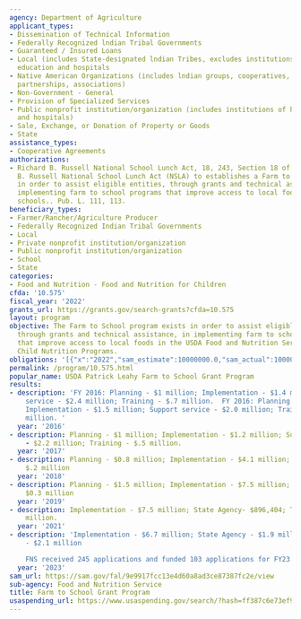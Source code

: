 ```yaml
---
agency: Department of Agriculture
applicant_types:
- Dissemination of Technical Information
- Federally Recognized lndian Tribal Governments
- Guaranteed / Insured Loans
- Local (includes State-designated lndian Tribes, excludes institutions of higher
  education and hospitals
- Native American Organizations (includes lndian groups, cooperatives, corporations,
  partnerships, associations)
- Non-Government - General
- Provision of Specialized Services
- Public nonprofit institution/organization (includes institutions of higher education
  and hospitals)
- Sale, Exchange, or Donation of Property or Goods
- State
assistance_types:
- Cooperative Agreements
authorizations:
- Richard B. Russell National School Lunch Act, 18, 243, Section 18 of the Richard
  B. Russell National School Lunch Act (NSLA) to establishes a Farm to School program
  in order to assist eligible entities, through grants and technical assistance, in
  implementing farm to school programs that improve access to local foods in eligible
  schools.. Pub. L. 111, 113.
beneficiary_types:
- Farmer/Rancher/Agriculture Producer
- Federally Recognized Indian Tribal Governments
- Local
- Private nonprofit institution/organization
- Public nonprofit institution/organization
- School
- State
categories:
- Food and Nutrition - Food and Nutrition for Children
cfda: '10.575'
fiscal_year: '2022'
grants_url: https://grants.gov/search-grants?cfda=10.575
layout: program
objective: The Farm to School program exists in order to assist eligible entities,
  through grants and technical assistance, in implementing farm to school programs
  that improve access to local foods in the USDA Food and Nutrition Service (FNS)
  Child Nutrition Programs.
obligations: '[{"x":"2022","sam_estimate":10000000.0,"sam_actual":10000000.0,"usa_spending_actual":14660947.42},{"x":"2023","sam_estimate":11000000.0,"sam_actual":0.0,"usa_spending_actual":9852277.61},{"x":"2024","sam_estimate":12000000.0,"sam_actual":0.0,"usa_spending_actual":14529201.12}]'
permalink: /program/10.575.html
popular_name: USDA Patrick Leahy Farm to School Grant Program
results:
- description: 'FY 2016: Planning - $1 million; Implementation - $1.4 million; Support
    service - $2.4 million; Training - $.7 million.  FY 2016: Planning - $.8 million;
    Implementation - $1.5 million; Support service - $2.0 million; Training - $.5
    million. '
  year: '2016'
- description: Planning - $1 million; Implementation - $1.2 million; Support service
    - $2.2 million; Training - $.5 million.
  year: '2017'
- description: Planning - $0.8 million; Implementation - $4.1 million; Training -
    $.2 million
  year: '2018'
- description: Planning - $1.5 million; Implementation - $7.5 million; Training -
    $0.3 million
  year: '2019'
- description: Implementation - $7.5 million; State Agency- $896,404; Turnkey - $3.5
    million.
  year: '2021'
- description: 'Implementation - $6.7 million; State Agency - $1.9 million; Turnkey
    - $2.1 million

    FNS received 245 applications and funded 103 applications for FY23.'
  year: '2023'
sam_url: https://sam.gov/fal/9e9917fcc13e4d60a8ad3ce87387fc2e/view
sub-agency: Food and Nutrition Service
title: Farm to School Grant Program
usaspending_url: https://www.usaspending.gov/search/?hash=ff387c6e73ef9c63d353d9e8dca40ea5
---
```


